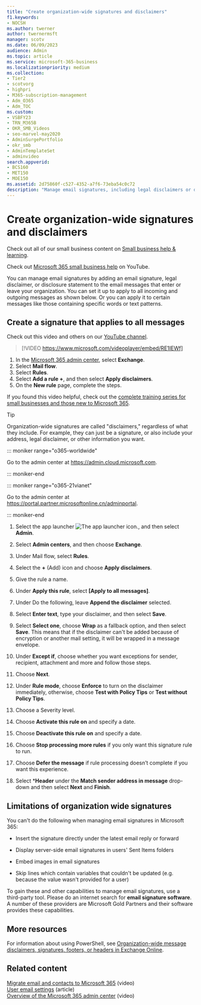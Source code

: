 ```yaml
---
title: "Create organization-wide signatures and disclaimers"
f1.keywords:
- NOCSH
ms.author: twerner
author: twernermsft
manager: scotv
ms.date: 06/09/2023
audience: Admin
ms.topic: article
ms.service: microsoft-365-business
ms.localizationpriority: medium
ms.collection: 
- Tier2
- scotvorg
- highpri
- M365-subscription-management 
- Adm_O365
- Adm_TOC
ms.custom:
- VSBFY23
- TRN_M365B
- OKR_SMB_Videos
- seo-marvel-may2020
- AdminSurgePortfolio
- okr_smb
- AdminTemplateSet
- adminvideo
search.appverid:
- BCS160
- MET150
- MOE150
ms.assetid: 2d75860f-c527-4352-a7f6-73eba54c0c72
description: "Manage email signatures, including legal disclaimers or disclosure statements for all email messages that enter or leave your organization."
---
```


# Create organization-wide signatures and disclaimers

Check out all of our small business content on [Small business help & learning](https://go.microsoft.com/fwlink/?linkid=2224585).

Check out [Microsoft 365 small business help](https://go.microsoft.com/fwlink/?linkid=2197659) on YouTube.

 You can manage email signatures by adding an email signature, legal disclaimer, or disclosure statement to the email messages that enter or leave your organization. You can set it up to apply to all incoming and outgoing messages as shown below. Or you can apply it to certain messages like those containing specific words or text patterns.

## Create a signature that applies to all messages

Check out this video and others on our [YouTube channel](https://go.microsoft.com/fwlink/?linkid=2198031).

> [!VIDEO https://www.microsoft.com/videoplayer/embed/RE1IEWf] 

1. In the <a href="https://go.microsoft.com/fwlink/p/?linkid=2024339" target="_blank">Microsoft 365 admin center</a>, select **Exchange**.
1. Select **Mail flow**.
1. Select **Rules**.
1. Select **Add a rule +**, and then select **Apply disclaimers**.
1. On the **New rule** page, complete the steps. 

If you found this video helpful, check out the [complete training series for small businesses and those new to Microsoft 365](../../business-video/index.yml).

> [!TIP]
> Organization-wide signatures are called "disclaimers," regardless of what they include. For example, they can just be a signature, or also include your address, legal disclaimer, or other information you want.
    
::: moniker range="o365-worldwide"

Go to the admin center at <a href="https://go.microsoft.com/fwlink/p/?linkid=2024339" target="_blank">https://admin.cloud.microsoft.com</a>.

::: moniker-end

::: moniker range="o365-21vianet"

Go to the admin center at <a href="https://go.microsoft.com/fwlink/p/?linkid=850627" target="_blank">https://portal.partner.microsoftonline.cn/adminportal</a>.

::: moniker-end

1. Select the app launcher ![The app launcher icon.](../../media/7502f4ec-3c9a-435d-a7b4-b9cda85189a7.png), and then select **Admin**.

1. Select **Admin centers**, and then choose **Exchange**.

1. Under Mail flow, select **Rules**.

1. Select the **+** (Add) icon and choose **Apply disclaimers**.

1. Give the rule a name.

1. Under **Apply this rule**, select **[Apply to all messages]**.
  
1. Under Do the following, leave **Append the disclaimer** selected. 

1. Select **Enter text**, type your disclaimer, and then select **Save**. 

1. Select **Select one**, choose **Wrap** as a fallback option, and then select **Save**. This means that if the disclaimer can't be added because of encryption or another mail setting, it will be wrapped in a message envelope.

1. Under **Except if**, choose whether you want exceptions for sender, recipient, attachment and more and follow those steps. 

1. Choose **Next**. 

1. Under **Rule mode**, choose **Enforce** to turn on the disclaimer immediately, otherwise, choose **Test with Policy Tips** or **Test without Policy Tips**. 

1. Choose a Severity level. 

1. Choose **Activate this rule on** and specify a date. 

1. Choose **Deactivate this rule on** and specify a date. 

1. Choose **Stop processing more rules** if you only want this signature rule to run. 

1. Choose **Defer the message** if rule processing doesn’t complete if you want this experience.

1. Select ***Header** under the **Match sender address in message** drop-down and then select **Next** and **Finish**.
    
## Limitations of organization wide signatures

You can't do the following when managing email signatures in Microsoft 365:
  
- Insert the signature directly under the latest email reply or forward
    
- Display server-side email signatures in users' Sent Items folders
    
- Embed images in email signatures
    
- Skip lines which contain variables that couldn't be updated (e.g. because the value wasn't provided for a user)
    
To gain these and other capabilities to manage email signatures, use a third-party tool. Please do an internet search for **email signature software**. A number of these providers are Microsoft Gold Partners and their software provides these capabilities. 
  
## More resources

For information about using PowerShell, see [Organization-wide message disclaimers, signatures, footers, or headers in Exchange Online](/exchange/security-and-compliance/mail-flow-rules/disclaimers-signatures-footers-or-headers).

## Related content

[Migrate email and contacts to Microsoft 365](migrate-email-and-contacts-admin.md) (video)\
[User email settings](../email/office-365-user-email-settings.md) (article)\
[Overview of the Microsoft 365 admin center](../admin-overview/admin-center-overview.md) (video)
